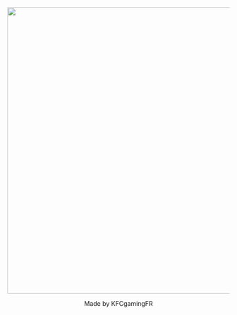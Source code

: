 ## 

<div id="header" align="center">
  <img src="[[https://user-images.githubusercontent.com/53215372/195984408-bca60f38-b3d6-4b86-b100-a2cc2f5e7aea.png](https://github.com/KFCgaming/PY-For-You/blob/main/pypi.png?raw=true)]([https://cdn.discordapp.com/attachments/1015924479819517962/1045327802104295454/pypi.png](https://github.com/KFCgaming/PY-For-You/blob/main/pypi.png?raw=true))" width="650"/>
</div>

<p align="center">
  Made by KFCgamingFR
  <p/>

## 
